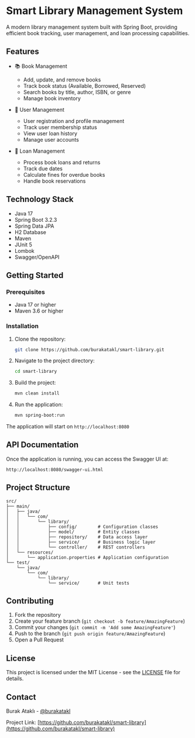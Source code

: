 # Smart Library Management System

A modern library management system built with Spring Boot, providing efficient book tracking, user management, and loan processing capabilities.

## Features

- 📚 Book Management
  - Add, update, and remove books
  - Track book status (Available, Borrowed, Reserved)
  - Search books by title, author, ISBN, or genre
  - Manage book inventory

- 👥 User Management
  - User registration and profile management
  - Track user membership status
  - View user loan history
  - Manage user accounts

- 📖 Loan Management
  - Process book loans and returns
  - Track due dates
  - Calculate fines for overdue books
  - Handle book reservations

## Technology Stack

- Java 17
- Spring Boot 3.2.3
- Spring Data JPA
- H2 Database
- Maven
- JUnit 5
- Lombok
- Swagger/OpenAPI

## Getting Started

### Prerequisites

- Java 17 or higher
- Maven 3.6 or higher

### Installation

1. Clone the repository:
   ```bash
   git clone https://github.com/burakatakl/smart-library.git
   ```

2. Navigate to the project directory:
   ```bash
   cd smart-library
   ```

3. Build the project:
   ```bash
   mvn clean install
   ```

4. Run the application:
   ```bash
   mvn spring-boot:run
   ```

The application will start on `http://localhost:8080`

## API Documentation

Once the application is running, you can access the Swagger UI at:
```
http://localhost:8080/swagger-ui.html
```

## Project Structure

```
src/
├── main/
│   ├── java/
│   │   └── com/
│   │       └── library/
│   │           ├── config/        # Configuration classes
│   │           ├── model/         # Entity classes
│   │           ├── repository/    # Data access layer
│   │           ├── service/       # Business logic layer
│   │           └── controller/    # REST controllers
│   └── resources/
│       └── application.properties # Application configuration
└── test/
    └── java/
        └── com/
            └── library/
                └── service/       # Unit tests
```

## Contributing

1. Fork the repository
2. Create your feature branch (`git checkout -b feature/AmazingFeature`)
3. Commit your changes (`git commit -m 'Add some AmazingFeature'`)
4. Push to the branch (`git push origin feature/AmazingFeature`)
5. Open a Pull Request

## License

This project is licensed under the MIT License - see the [LICENSE](LICENSE) file for details.

## Contact

Burak Ataklı - [@burakatakl](https://github.com/burakatakl)

Project Link: [https://github.com/burakatakl/smart-library](https://github.com/burakatakl/smart-library)
